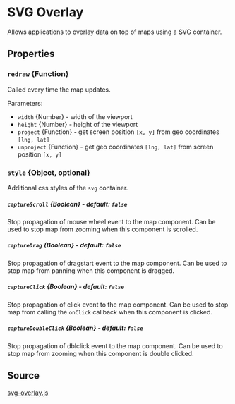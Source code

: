 # SVG Overlay

Allows applications to overlay data on top of maps using a SVG container.

## Properties

### `redraw` {Function}

Called every time the map updates.

Parameters:
- `width` {Number} - width of the viewport
- `height` {Number} - height of the viewport
- `project` {Function} - get screen position `[x, y]` from geo coordinates `[lng, lat]`
- `unproject` {Function} - get geo coordinates `[lng, lat]` from screen position `[x, y]`

### `style` {Object, optional}

Additional css styles of the `svg` container.

##### `captureScroll` {Boolean} - default: `false`
Stop propagation of mouse wheel event to the map component. Can be used to stop map from zooming when this component is scrolled.

##### `captureDrag` {Boolean} - default: `false`
Stop propagation of dragstart event to the map component. Can be used to stop map from panning when this component is dragged.

##### `captureClick` {Boolean} - default: `false`
Stop propagation of click event to the map component. Can be used to stop map from calling the `onClick` callback when this component is clicked.

##### `captureDoubleClick` {Boolean} - default: `false`
Stop propagation of dblclick event to the map component. Can be used to stop map from zooming when this component is double clicked.

## Source
[svg-overlay.js](https://github.com/uber/react-map-gl/tree/4.1-release/src/overlays/svg-overlay.js)
